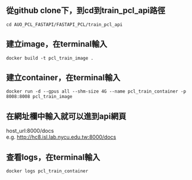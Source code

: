 ## 從github clone下，到cd到train_pcl_api路徑  
```
cd AUO_PCL_FASTAPI/FASTAPI_PCL/train_pcl_api
```

## 建立image，在terminal輸入
```
docker build -t pcl_train_image .
```

## 建立container，在terminal輸入
```
docker run -d --gpus all --shm-size 4G --name pcl_train_container -p 8008:8008 pcl_train_image
```

## 在網址欄中輸入就可以進到api網頁
host_url:8000/docs  
e.g. http://hc8.isl.lab.nycu.edu.tw:8000/docs

## 查看logs，在terminal輸入
```
docker logs pcl_train_container
```
